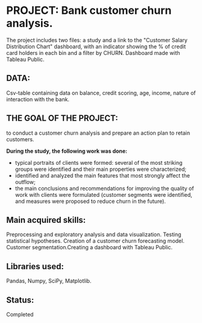 # PROJECT: Bank customer churn analysis.
The project includes two files: a study and a link to the "Customer Salary Distribution Chart" dashboard, with an indicator showing the % of credit card holders in each bin and a filter by CHURN. Dashboard made with Tableau Public.

## DATA:
Csv-table containing data on balance, credit scoring, age, income, nature of interaction with the bank.

## THE GOAL OF THE PROJECT:
to conduct a customer churn analysis and prepare an action plan to retain customers.

**During the study, the following work was done:**
- typical portraits of clients were formed: several of the most striking groups were identified and their main properties were characterized;
- identified and analyzed the main features that most strongly affect the outflow;
- the main conclusions and recommendations for improving the quality of work with clients were formulated (customer segments were identified, and measures were proposed to reduce churn in the future).


## Main acquired skills:
Preprocessing and exploratory analysis and data visualization. Testing statistical hypotheses. Creation of a customer churn forecasting model. Customer segmentation.Creating a dashboard with Tableau Public.

## Libraries used:
Pandas, Numpy, SciPy, Matplotlib.

## Status:
Completed
